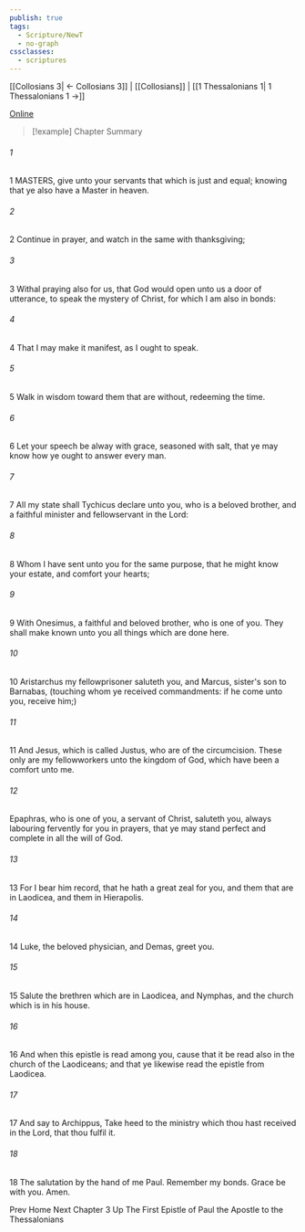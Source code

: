 ```yaml
---
publish: true
tags:
  - Scripture/NewT
  - no-graph
cssclasses:
  - scriptures
---
```

[[Collosians 3| ← Collosians 3]] | [[Collosians]] | [[1 Thessalonians 1| 1 Thessalonians 1 →]]

[Online](https://churchofjesuschrist.org/study/scriptures/nt/col/4?lang=eng)

>[!example] Chapter Summary
>
###### 1
1 MASTERS, give unto your servants that which is just and equal; knowing that ye also have a Master in heaven.
###### 2
2 Continue in prayer, and watch in the same with thanksgiving;
###### 3
3 Withal praying also for us, that God would open unto us a door of utterance, to speak the mystery of Christ, for which I am also in bonds:
###### 4
4 That I may make it manifest, as I ought to speak.
###### 5
5 Walk in wisdom toward them that are without, redeeming the time.
###### 6
6 Let your speech be alway with grace, seasoned with salt, that ye may know how ye ought to answer every man.
###### 7
7 All my state shall Tychicus declare unto you, who is a beloved brother, and a faithful minister and fellowservant in the Lord:
###### 8
8 Whom I have sent unto you for the same purpose, that he might know your estate, and comfort your hearts;
###### 9
9 With Onesimus, a faithful and beloved brother, who is one of you. They shall make known unto you all things which are done here.
###### 10
10 Aristarchus my fellowprisoner saluteth you, and Marcus, sister's son to Barnabas, (touching whom ye received commandments: if he come unto you, receive him;)
###### 11
11 And Jesus, which is called Justus, who are of the circumcision. These only are my fellowworkers unto the kingdom of God, which have been a comfort unto me.
###### 12
Epaphras, who is one of you, a servant of Christ, saluteth you, always labouring fervently for you in prayers, that ye may stand perfect and complete in all the will of God.
###### 13
13 For I bear him record, that he hath a great zeal for you, and them that are in Laodicea, and them in Hierapolis.
###### 14
14 Luke, the beloved physician, and Demas, greet you.
###### 15
15 Salute the brethren which are in Laodicea, and Nymphas, and the church which is in his house.
###### 16
16 And when this epistle is read among you, cause that it be read also in the church of the Laodiceans; and that ye likewise read the epistle from Laodicea.
###### 17
17 And say to Archippus, Take heed to the ministry which thou hast received in the Lord, that thou fulfil it.
###### 18
18 The salutation by the hand of me Paul. Remember my bonds. Grace be with you. Amen.

Prev
Home
Next
Chapter 3
Up
The First Epistle of Paul the Apostle to the Thessalonians



